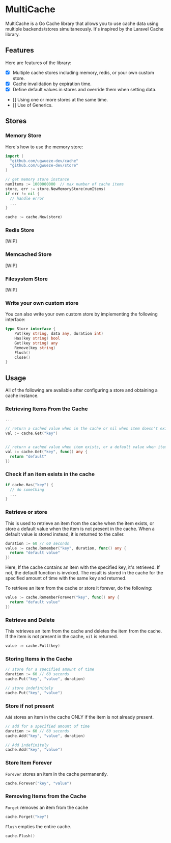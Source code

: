 MultiCache
=======

MultiCache is a Go Cache library that allows you to use cache data using multiple backends/stores simultaneously. It's inspired by the Laravel Cache library.

## Features 
Here are features of the library:

* [x] Multiple cache stores including memory, redis, or your own custom store.
* [x] Cache invalidation by expiration time.
* [x] Define default values in stores and override them when setting data.
* [] Using one or more stores at the same time.
* [] Use of Generics.

## Stores
### Memory Store
Here's how to use the memory store:

```go
import (
  "github.com/ugwueze-dev/cache"
  "github.com/ugwueze-dev/store"
)

// get memory store instance 
numItems := 1000000000  // max number of cache items
store, err := store.NewMemoryStore(numItems)
if err != nil {
  // handle error
  ...
}

cache := cache.New(store)
```

### Redis Store 
[WIP]

### Memcached Store 
[WIP]

### Filesystem Store
[WIP]

### Write your own custom store 
You can also write your own custom store by implementing the following interface:

```go
type Store interface {
	Put(key string, data any, duration int)
	Has(key string) bool
	Get(key string) any
	Remove(key string)
	Flush()
	Close()
}
```

## Usage
All of the following are available after configuring a store and obtaining a cache instance.

### Retrieving Items From the Cache
```go
...

// return a cached value when in the cache or nil when item doesn't exist
val := cache.Get("key")


// return a cached value when item exists, or a default value when item doesn't exist
val := cache.Get("key", func() any {
  return "default"
})
```

### Check if an item exists in the cache
```go
if cache.Has("key") {
  // do something
  ...
}
```

### Retrieve or store
This is used to retrieve an item from the cache when the item exists, or store a default value when the item is not present in the cache. When a default value is stored instead, it is returned to the caller.
```go
duration := 60 // 60 seconds
value := cache.Remember("key", duration, func() any {
  return "default value"
})
```
Here, If the cache contains an item with the specified key, it's retrieved. If not, the default function is invoked. The result is stored in the cache for the specified amount of time with the same key and returned.

To retrieve an item from the cache or store it forever, do the following:
```go
value := cache.RememberForever("key", func() any {
  return "default value"
})
```

### Retrieve and Delete
This retrieves an item from the cache and deletes the item from the cache. If the item is not present in the cache, `nil` is returned.
```go
value := cache.Pull(key)
```

### Storing Items in the Cache 
```go 
// store for a specified amount of time 
duration := 60 // 60 seconds 
cache.Put("key", "value", duration)

// store indefinitely
cache.Put("key", "value")
```

### Store if not present
`Add` stores an item in the cache ONLY if the item is not already present.
```go
// add for a specified amount of time 
duration := 60 // 60 seconds 
cache.Add("key", "value", duration)

// Add indefinitely
cache.Add("key", "value")
```

### Store Item Forever
`Forever` stores an item in the cache permanently.
```go
cache.Forever("key", "value")
```

### Removing Items from the Cache
`Forget` removes an item from the cache
```go
cache.Forget("key")
```

`Flush` empties the entire cache.
```go
cache.Flush()
```